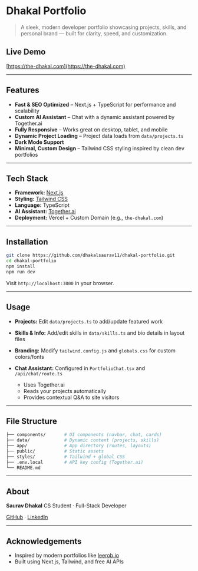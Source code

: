 # Dhakal Portfolio

> A sleek, modern developer portfolio showcasing projects, skills, and personal brand — built for clarity, speed, and customization.

## Live Demo

[https://the-dhakal.com](https://the-dhakal.com)

---

## Features

* **Fast & SEO Optimized** – Next.js + TypeScript for performance and scalability
* **Custom AI Assistant** – Chat with a dynamic assistant powered by Together.ai
* **Fully Responsive** – Works great on desktop, tablet, and mobile
* **Dynamic Project Loading** – Project data loads from `data/projects.ts`
* **Dark Mode Support**
* **Minimal, Custom Design** – Tailwind CSS styling inspired by clean dev portfolios

---

## Tech Stack

* **Framework:** [Next.js](https://nextjs.org/)
* **Styling:** [Tailwind CSS](https://tailwindcss.com/)
* **Language:** TypeScript
* **AI Assistant:** [Together.ai](https://together.ai/)
* **Deployment:** Vercel + Custom Domain (e.g., `the-dhakal.com`)

---

## Installation

```bash
git clone https://github.com/dhakalsaurav11/dhakal-portfolio.git
cd dhakal-portfolio
npm install
npm run dev
```

Visit `http://localhost:3000` in your browser.

---

## Usage

* **Projects:** Edit `data/projects.ts` to add/update featured work
* **Skills & Info:** Add/edit skills in `data/skills.ts` and bio details in layout files
* **Branding:** Modify `tailwind.config.js` and `globals.css` for custom colors/fonts
* **Chat Assistant:** Configured in `PortfolioChat.tsx` and `/api/chat/route.ts`

  * Uses Together.ai
  * Reads your projects automatically
  * Provides contextual Q\&A to site visitors

---

## File Structure

```bash
├── components/       # UI components (navbar, chat, cards)
├── data/             # Dynamic content (projects, skills)
├── app/              # App directory (routes, layouts)
├── public/           # Static assets
├── styles/           # Tailwind + global CSS
├── .env.local        # API key config (Together.ai)
└── README.md
```

---

## About

**Saurav Dhakal**
CS Student · Full-Stack Developer

[GitHub](https://github.com/dhakalsaurav11) · [LinkedIn](https://linkedin.com/in/dhakalsaurav11)

---

## Acknowledgements

* Inspired by modern portfolios like [leerob.io](https://leerob.io/)
* Built using Next.js, Tailwind, and free AI APIs
